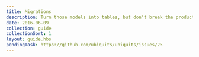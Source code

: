 ```yaml
---
title: Migrations
description: Turn those models into tables, but don't break the production database while you do that
date: 2016-06-09
collection: guide
collectionSort: 1
layout: guide.hbs
pendingTask: https://github.com/ubiquits/ubiquits/issues/25
---
```


